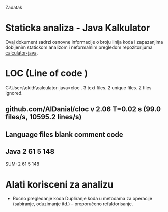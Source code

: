 Zadatak 


# Staticka analiza - Java Kalkulator

Ovaj dokument sadrzi osnovne informacije o broju linija koda i zapazanjima dobijenim statickom analizom i neformalnim pregledom repozitorijuma [calculator-java](https://github.com/vladimir-dresevic/calculator-java).


# LOC (Line of code )
C:\Users\okith\calculator-java>cloc .
       3 text files.
       2 unique files.
       2 files ignored.

github.com/AlDanial/cloc v 2.06  T=0.02 s (99.0 files/s, 10595.2 lines/s)
-------------------------------------------------------------------------------
Language                     files          blank        comment           code
-------------------------------------------------------------------------------
Java                             2             61              5            148
-------------------------------------------------------------------------------
SUM:                             2             61              5            148

# Alati korisceni za analizu

- Rucno pregledanje koda
Dupliranje koda u metodama za operacije (sabiranje, oduzimanje itd.) – preporučeno refaktorisanje.
